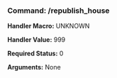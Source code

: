 ### Command: /republish_house

**Handler Macro:** UNKNOWN

**Handler Value:** 999

**Required Status:** 0

**Arguments:**
None

